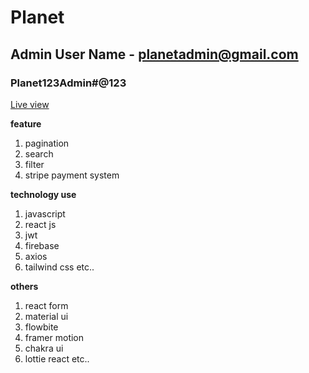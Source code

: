 # Planet
## Admin User Name - planetadmin@gmail.com
### Planet123Admin#@123
[Live view]( https://newspaper-6afe6.firebaseapp.com)

 **feature**
 1. pagination
 2. search
 3. filter
 4. stripe payment system

**technology use**
1. javascript
2. react js
3. jwt
4. firebase
5. axios
6. tailwind css etc..

**others**
1. react form
2. material ui
3. flowbite
4. framer motion
5. chakra ui
6. lottie react etc..
